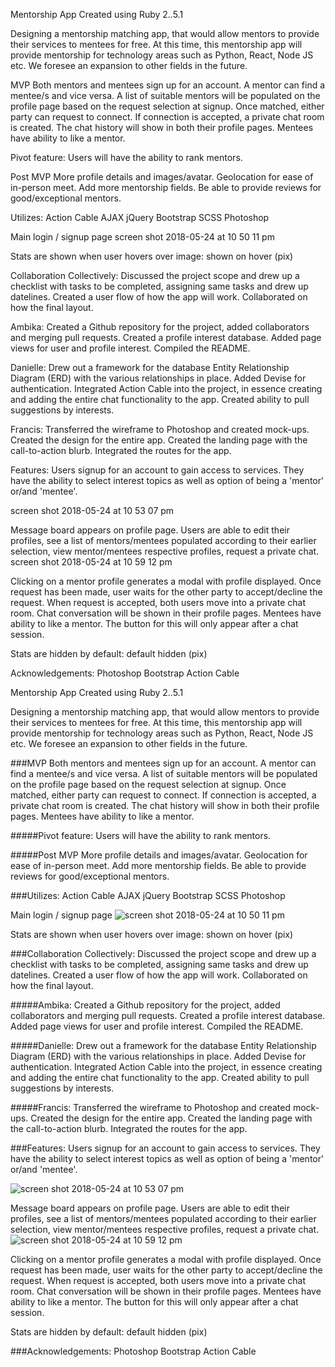 Mentorship App
Created using Ruby 2..5.1

Designing a mentorship matching app, that would allow mentors to provide their services to mentees for free. At this time, this mentorship app will provide mentorship for technology areas such as Python, React, Node JS etc. We foresee an expansion to other fields in the future.

MVP
Both mentors and mentees sign up for an account.
A mentor can find a mentee/s and vice versa.
A list of suitable mentors will be populated on the profile page based on the request selection at signup.
Once matched, either party can request to connect.
If connection is accepted, a private chat room is created.
The chat history will show in both their profile pages.
Mentees have ability to like a mentor.

Pivot feature:
Users will have the ability to rank mentors.

Post MVP
More profile details and images/avatar.
Geolocation for ease of in-person meet.
Add more mentorship fields.
Be able to provide reviews for good/exceptional mentors.

Utilizes:
Action Cable
AJAX
jQuery
Bootstrap
SCSS
Photoshop

Main login / signup page
screen shot 2018-05-24 at 10 50 11 pm

Stats are shown when user hovers over image: shown on hover (pix)

Collaboration
Collectively:
Discussed the project scope and drew up a checklist with tasks to be completed, assigning same tasks and drew up datelines.
Created a user flow of how the app will work.
Collaborated on how the final layout.

Ambika:
Created a Github repository for the project, added collaborators and merging pull requests.
Created a profile interest database.
Added page views for user and profile interest.
Compiled the README.

Danielle:
Drew out a framework for the database Entity Relationship Diagram (ERD) with the various relationships in place.
Added Devise for authentication.
Integrated Action Cable into the project, in essence creating and adding the entire chat functionality to the app.
Created ability to pull suggestions by interests.

Francis:
Transferred the wireframe to Photoshop and created mock-ups.
Created the design for the entire app.
Created the landing page with the call-to-action blurb.
Integrated the routes for the app.

Features:
Users signup for an account to gain access to services.
They have the ability to select interest topics as well as option of being a 'mentor' or/and 'mentee'.

screen shot 2018-05-24 at 10 53 07 pm

Message board appears on profile page.
Users are able to edit their profiles, see a list of mentors/mentees populated according to their earlier selection, view mentor/mentees respective profiles, request a private chat.
screen shot 2018-05-24 at 10 59 12 pm

Clicking on a mentor profile generates a modal with profile displayed.
Once request has been made, user waits for the other party to accept/decline the request.
When request is accepted, both users move into a private chat room.
Chat conversation will be shown in their profile pages.
Mentees have ability to like a mentor. The button for this will only appear after a chat session.

Stats are hidden by default: default hidden (pix)

Acknowledgements:
Photoshop
Bootstrap
Action Cable


Mentorship App
Created using Ruby 2..5.1

Designing a mentorship matching app, that would allow mentors to provide their services to mentees for free.  At this time, this mentorship app will provide mentorship for technology areas such as Python, React, Node JS etc.  We foresee an expansion to other fields in the future.

###MVP
Both mentors and mentees sign up for an account.
A mentor can find a mentee/s and vice versa.
A list of suitable mentors will be populated on the profile page based on the request selection at signup. 
Once matched, either party can request to connect.
If connection is accepted, a private chat room is created.
The chat history will show in both their profile pages.
Mentees have ability to like a mentor. 

#####Pivot feature:
Users will have the ability to rank mentors.


#####Post MVP
More profile details and images/avatar.
Geolocation for ease of in-person meet.
Add more mentorship fields.
Be able to provide reviews for good/exceptional mentors. 


###Utilizes:
Action Cable
AJAX
jQuery
Bootstrap
SCSS
Photoshop


Main login / signup page
![screen shot 2018-05-24 at 10 50 11 pm](https://user-images.githubusercontent.com/29616111/40547634-75e8aa02-6000-11e8-883b-64e952b41d26.png)


Stats are shown when user hovers over image: shown on hover (pix)


###Collaboration
Collectively:
Discussed the project scope and drew up a checklist with tasks to be completed, assigning same tasks and drew up datelines.
Created a user flow of how the app will work. 
Collaborated on how the final layout.


#####Ambika:
Created a Github repository for the project, added collaborators and merging pull requests.
Created a profile interest database.
Added page views for user and profile interest.
Compiled the README.

#####Danielle:
Drew out a framework for the database Entity Relationship Diagram (ERD) with the various relationships in place.
Added Devise for authentication.
Integrated Action Cable into the project, in essence creating and adding the entire chat functionality to the app.
Created ability to pull suggestions by interests.

#####Francis:
Transferred the wireframe to Photoshop and created mock-ups.
Created the design for the entire app.
Created the landing page with the call-to-action blurb.
Integrated the routes for the app.


###Features:
Users signup for an account to gain access to services.
They have the ability to select interest topics as well as option of being a 'mentor' or/and 'mentee'.

![screen shot 2018-05-24 at 10 53 07 pm](https://user-images.githubusercontent.com/29616111/40548053-9be0836e-6001-11e8-954b-9df900b6d4e0.png)

Message board appears on profile page.
Users are able to edit their profiles, see a list of mentors/mentees populated according to their earlier selection, view mentor/mentees respective profiles, request a private chat.
![screen shot 2018-05-24 at 10 59 12 pm](https://user-images.githubusercontent.com/29616111/40548194-06760fb4-6002-11e8-92e4-94f28b6343ac.png)

Clicking on a mentor profile generates a modal with profile displayed.
Once request has been made, user waits for the other party to accept/decline the request. 
When request is accepted, both users move into a private chat room.
Chat conversation will be shown in their profile pages.
Mentees have ability to like a mentor. The button for this will only appear after a chat session.

Stats are hidden by default: default hidden (pix)


###Acknowledgements:
Photoshop
Bootstrap
Action Cable
